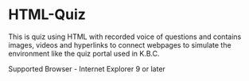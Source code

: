 # HTML-Quiz
 
This is quiz using HTML with recorded voice of questions and contains images, videos and hyperlinks to connect webpages to simulate the environment like the quiz portal used in K.B.C.

Supported Browser - Internet Explorer 9 or later

